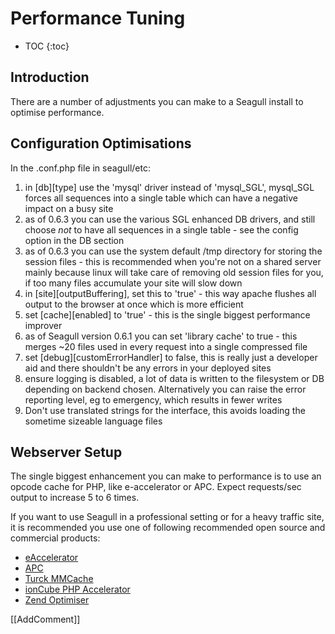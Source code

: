 <!-- Name: Howto/OptimisingPerformance -->
<!-- Version: 5 -->
<!-- Last-Modified: 2007/09/17 23:57:48 -->
<!-- Author: demian -->

# Performance Tuning
* TOC
{:toc}

## Introduction
There are a number of adjustments you can make to a Seagull install to optimise performance.

## Configuration Optimisations
In the <server-name>.conf.php file in seagull/etc:
  1. in [db][type] use the 'mysql' driver instead of 'mysql\_SGL', mysql\_SGL forces all sequences into a single table which can have a negative impact on a busy site
  1. as of 0.6.3 you can use the various SGL enhanced DB drivers, and still choose *not* to have all sequences in a single table - see the config option in the DB section
  1. as of 0.6.3 you can use the system default /tmp directory for storing the session files - this is recommended when you're not on a shared server mainly because linux will take care of removing old session files for you, if too many files accumulate your site will slow down
  1. in [site][outputBuffering], set this to 'true' - this way apache flushes all output to the browser at once which is more efficient
  1. set [cache][enabled] to 'true' - this is the single biggest performance improver
  1. as of Seagull version 0.6.1 you can set 'library cache' to true - this merges \~20 files used in every request into a single compressed file
  1. set [debug][customErrorHandler] to false, this is really just a developer aid and there shouldn't be any errors in your deployed sites
  1. ensure logging is disabled, a lot of data is written to the filesystem or DB depending on backend chosen.  Alternatively you can raise the error reporting level, eg to emergency, which results in fewer writes
  1. Don't use translated strings for the interface, this avoids loading the sometime sizeable language files

## Webserver Setup
The single biggest enhancement you can make to performance is to use an opcode cache for PHP, like e-accelerator or APC.  Expect requests/sec output to increase 5 to 6 times.

If you want to use Seagull in a professional setting or for a heavy traffic site, it is recommended you use one of following recommended open source and commercial products:

  * [eAccelerator][1]
  * [APC][2]
  * [Turck MMCache][3]
  * [ionCube PHP Accelerator][4]
  * [Zend Optimiser][5]

[[AddComment]]

[1]:	http://eaccelerator.net/
[2]:	http://apc.communityconnect.com/
[3]:	http://turck-mmcache.sourceforge.net/
[4]:	http://www.php-accelerator.co.uk/
[5]:	http://www.zend.com/store/products/zend-performance-suite.php